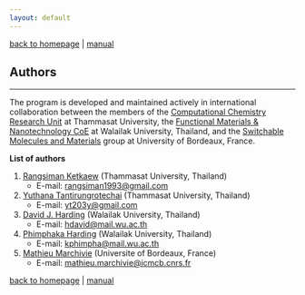 ```yaml
---
layout: default
---
```

[back to homepage](./) | [manual](./manual.md)

## Authors
***

The program is developed and maintained actively in international collaboration between 
the members of the [Computational Chemistry Research Unit][CCRU] at Thammasat University, 
the [Functional Materials & Nanotechnology CoE][FunLab] at Walailak University, Thailand, and 
the [Switchable Molecules and Materials][SWM] group at University of Bordeaux, France.

[CCRU]: https://sites.google.com/site/compchem403/
[FunLab]: https://www.funtechwu.com/
[SWM]: http://www.icmcb-bordeaux.cnrs.fr/spip.php?rubrique85

**List of authors**

1. [Rangsiman Ketkaew](https://sites.google.com/site/rangsiman1993) (Thammasat University, Thailand) 
    - E-mail: rangsiman1993@gmail.com
2. [Yuthana Tantirungrotechai](https://sites.google.com/site/compchem403/people/faculty/yuthana) (Thammasat University, Thailand)
    - E-mail: yt203y@gmail.com
3. [David J. Harding](https://www.funtechwu.com/david-j-harding) (Walailak University, Thailand)
    - E-mail: hdavid@mail.wu.ac.th
4. [Phimphaka Harding](https://www.funtechwu.com/phimphaka-harding) (Walailak University, Thailand)
    - E-mail: kphimpha@mail.wu.ac.th
5. [Mathieu Marchivie](http://www.icmcb-bordeaux.cnrs.fr/spip.php?article562&lang=fr) (Universite of Bordeaux, France)
    - E-mail: mathieu.marchivie@icmcb.cnrs.fr



[back to homepage](./) | [manual](./manual.md)
